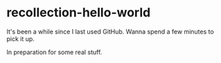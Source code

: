# recollection-hello-world
It's been a while since I last used GitHub. Wanna spend a few minutes to pick it up.

In preparation for some real stuff.
